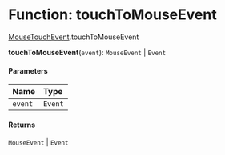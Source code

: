 # Function: touchToMouseEvent

[MouseTouchEvent](/auto-docs/core/modules/MouseTouchEvent.md).touchToMouseEvent

**touchToMouseEvent**(`event`): `MouseEvent` | `Event`

#### Parameters

| Name | Type |
| :------ | :------ |
| `event` | `Event` |

#### Returns

`MouseEvent` | `Event`
